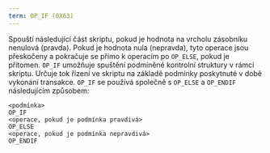 ```yaml
---
term: OP_IF (0X63)
---
```


Spouští následující část skriptu, pokud je hodnota na vrcholu zásobníku nenulová (pravda). Pokud je hodnota nula (nepravda), tyto operace jsou přeskočeny a pokračuje se přímo k operacím po `OP_ELSE`, pokud je přítomen. `OP_IF` umožňuje spuštění podmíněné kontrolní struktury v rámci skriptu. Určuje tok řízení ve skriptu na základě podmínky poskytnuté v době vykonání transakce. `OP_IF` se používá společně s `OP_ELSE` a `OP_ENDIF` následujícím způsobem:

```text
<podmínka>
OP_IF
<operace, pokud je podmínka pravdivá>
OP_ELSE
<operace, pokud je podmínka nepravdivá>
OP_ENDIF
```